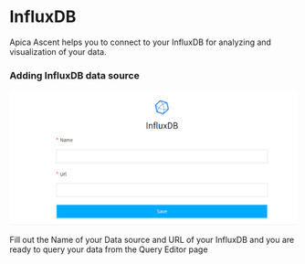 # InfluxDB

Apica Ascent helps you to connect to your InfluxDB for analyzing and visualization of your data.

### Adding InfluxDB data source

![Configuring InfluxDB](../../.gitbook/assets/influx.png)

Fill out the Name of your Data source and URL of your InfluxDB and you are ready to query your data from the Query Editor page
